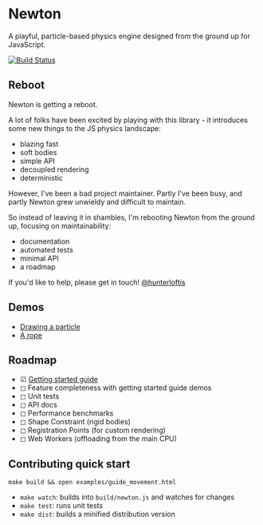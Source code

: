 # Newton

A playful, particle-based physics engine designed from the ground up for JavaScript.

[![Build Status](https://travis-ci.org/hunterloftis/newton.svg?branch=master)](https://travis-ci.org/hunterloftis/newton)

## Reboot

Newton is getting a reboot.

A lot of folks have been excited by playing with this library -
it introduces some new things to the JS physics landscape:

- blazing fast
- soft bodies
- simple API
- decoupled rendering
- deterministic

However, I've been a bad project maintainer.
Partly I've been busy, and partly Newton grew unwieldy and
difficult to maintain.

So instead of leaving it in shambles, I'm rebooting Newton
from the ground up, focusing on maintainability:

- documentation
- automated tests
- minimal API
- a roadmap

If you'd like to help, please get in touch!
[@hunterloftis](http://twitter.com/hunterloftis)

## Demos

- [Drawing a particle](http://hunterloftis.github.io/newton/examples/guide_basics.html)
- [A rope](http://hunterloftis.github.io/newton/examples/guide_movement.html)

## Roadmap

- ☑ [Getting started guide](https://github.com/hunterloftis/newton/blob/master/docs/guide.md)
- ◻ Feature completeness with getting started guide demos
- ◻ Unit tests
- ◻ API docs
- ◻ Performance benchmarks
- ◻ Shape Constraint (rigid bodies)
- ◻ Registration Points (for custom rendering)
- ◻ Web Workers (offloading from the main CPU)

## Contributing quick start

`make build && open examples/guide_movement.html`

- `make watch`: builds into `build/newton.js` and watches for changes
- `make test`: runs unit tests
- `make dist`: builds a minified distribution version

